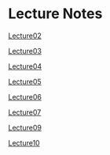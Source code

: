 Lecture Notes
======
[Lecture02](https://www.notion.so/bluecandle/cs231n-2017-lecture2-de5b63768310463593c4172de4211641)

[Lecture03](https://www.notion.so/bluecandle/CS231n-2017-lecture3-a167e077f2ea4a8aaf59fd0a508013cf)

[Lecture04](https://www.notion.so/bluecandle/CS231n-2017-lecture-4-a811af74622f452c9d3c7fc546254256)

[Lecture05](https://www.notion.so/bluecandle/CS231n-2017-lecture5-9d52c2263f6c4ddcbabd41e73a7583f4)

[Lecture06](https://www.notion.so/bluecandle/CS231n-2017-lecture6-a91ea7e3cd754888b91b8cdb27d30fc5)

[Lecture07](https://www.notion.so/bluecandle/CS231n-2017-lecture7-d3f41315e5444b179a407389648e0eba)

[Lecture09](https://www.notion.so/bluecandle/CS231n-2017-lecture9-1e615e9e098942ce852493e1e400a96e)

[Lecture10](https://www.notion.so/bluecandle/CS231n-2017-lecture10-2a2dd09971224c63bceb6b5d5847ee16)
